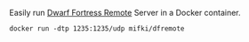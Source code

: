 Easily run [Dwarf Fortress Remote](http://mifki.com/df) Server in a Docker container.

    docker run -dtp 1235:1235/udp mifki/dfremote
